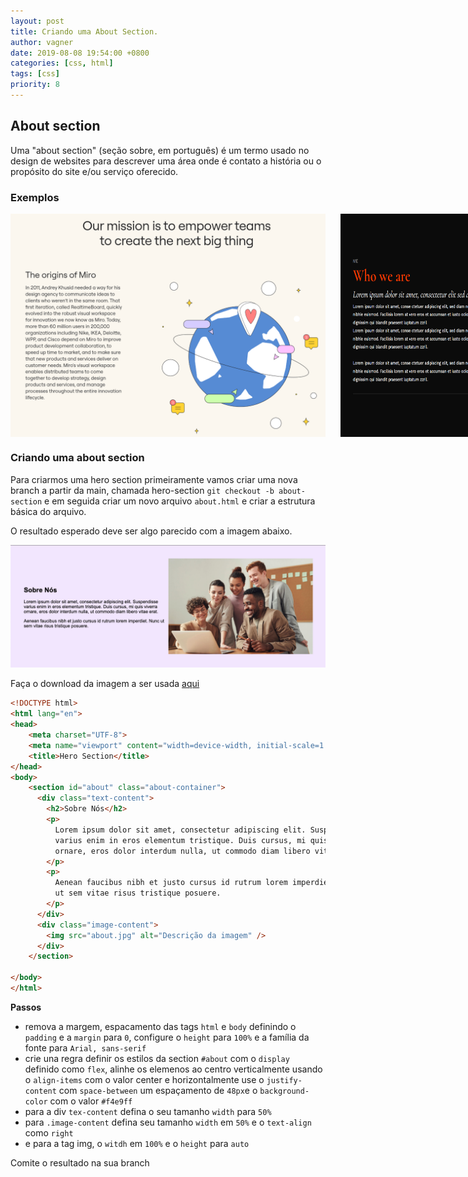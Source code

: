 ```yaml
---
layout: post
title: Criando uma About Section.
author: vagner
date: 2019-08-08 19:54:00 +0800
categories: [css, html]
tags: [css]
priority: 8
---
```


## About section

Uma "about section" (seção sobre, em português) é um termo usado no design de websites para descrever uma área onde é contato a história ou o propósito do site e/ou serviço oferecido.


### Exemplos

<div style="display: flex; gap: 24px">
<img  src="/assets/img/about-example-1.png" alt="Modelo de hero section">
<img  src="/assets/img/about-example-2.png" alt="Modelo de hero section">
<img  src="/assets/img/about-example-3.png" alt="Modelo de hero section">
</div>


### Criando uma about section

Para criarmos uma hero section primeiramente vamos criar
uma nova branch a partir da main, chamada hero-section `git checkout -b about-section` e em seguida criar
um novo arquivo `about.html` e criar a estrutura básica do arquivo.

O resultado esperado deve ser algo parecido com a imagem abaixo.

![Seção sobre](/assets/img/about-section.png)


Faça o download da imagem a ser usada <a href="{{ site.baseurl }}/assets/img/about.jpg"  target="_blank">aqui</a>


```html
<!DOCTYPE html>
<html lang="en">
<head>
    <meta charset="UTF-8">
    <meta name="viewport" content="width=device-width, initial-scale=1.0">
    <title>Hero Section</title>
</head>
<body>
    <section id="about" class="about-container">
      <div class="text-content">
        <h2>Sobre Nós</h2>
        <p>
          Lorem ipsum dolor sit amet, consectetur adipiscing elit. Suspendisse
          varius enim in eros elementum tristique. Duis cursus, mi quis viverra
          ornare, eros dolor interdum nulla, ut commodo diam libero vitae erat.
        </p>
        <p>
          Aenean faucibus nibh et justo cursus id rutrum lorem imperdiet. Nunc
          ut sem vitae risus tristique posuere.
        </p>
      </div>
      <div class="image-content">
        <img src="about.jpg" alt="Descrição da imagem" />
      </div>
    </section>

</body>
</html>
```

**Passos**

- remova a margem, espacamento das tags `html`  e `body` definindo o `padding` e a `margin` para `0`, configure o `height` para `100%` e a família da fonte para `Arial, sans-serif` 
- crie una regra definir os estilos da section `#about` com o `display` definido como `flex`, alinhe os elemenos ao centro verticalmente usando o `align-items` com o valor center e horizontalmente use o `justify-content` com `space-between` um espaçamento de `48px`e o `background-color` com o valor `#f4e9ff`
- para a div `tex-content` defina o seu tamanho `width` para `50%` 
- para `.image-content` defina seu tamanho `width` em `50%` e o `text-align` como `right`
- e para a tag img, o `witdh` em `100%` e o `height` para `auto`

Comite o resultado na sua branch